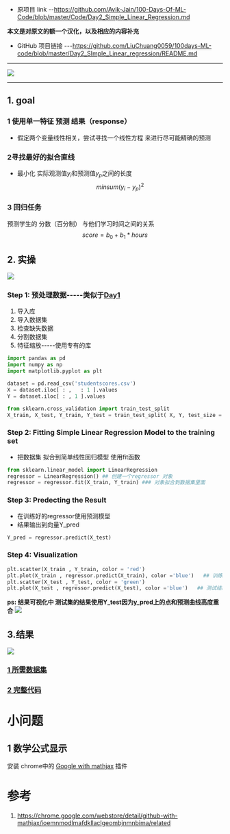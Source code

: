 * 原项目 link --https://github.com/Avik-Jain/100-Days-Of-ML-Code/blob/master/Code/Day2_Simple_Linear_Regression.md

**本文是对原文的额一个汉化，以及相应的内容补充**

*  GitHub 项目链接 ---https://github.com/LiuChuang0059/100days-ML-code/blob/master/Day2_SImple_Linear_regression/README.md
-----

![](https://github.com/LiuChuang0059/large_file/blob/master/pic/qdrex.jpg)

----


## 1. goal

### 1 使用单一特征 预测 结果（response）
* 假定两个变量线性相关，尝试寻找一个线性方程 来进行尽可能精确的预测

### 2寻找最好的拟合直线
* 最小化 实际观测值$y_{i}$和预测值$y_{p}$之间的长度
$$min{sum(y_{i}-y_{p})^{2}}$$

### 3 回归任务
预测学生的 分数（百分制）  与他们学习时间之间的关系
$$score = b_{0} + b_{1}* hours$$



## 2. 实操

![](https://github.com/LiuChuang0059/large_file/blob/master/pic/0do4j.jpg)
### Step 1: 预处理数据-----类似于[Day1](https://github.com/LiuChuang0059/100days-ML-code/blob/master/Day1_Data_preprocessing/README.md)
1. 导入库
2. 导入数据集
3. 检查缺失数据
4. 分割数据集
5. 特征缩放-----使用专有的库

```python
import pandas as pd
import numpy as np
import matplotlib.pyplot as plt

dataset = pd.read_csv('studentscores.csv')
X = dataset.iloc[ : ,   : 1 ].values
Y = dataset.iloc[ : , 1 ].values

from sklearn.cross_validation import train_test_split
X_train, X_test, Y_train, Y_test = train_test_split( X, Y, test_size = 1/4, random_state = 0)


```

### Step 2: Fitting Simple Linear Regression Model to the training set
* 把数据集 拟合到简单线性回归模型  使用fit函数
```python
from sklearn.linear_model import LinearRegression
regressor = LinearRegression() ## 创建一个regressor 对象
regressor = regressor.fit(X_train, Y_train) ### 对象拟合到数据集里面
```

### Step 3: Predecting the Result
* 在训练好的regressor使用预测模型
* 结果输出到向量Y_pred

```python
Y_pred = regressor.predict(X_test)
```


### Step 4: Visualization
```python
plt.scatter(X_train , Y_train, color = 'red')
plt.plot(X_train , regressor.predict(X_train), color ='blue')   ## 训练结果
plt.scatter(X_test , Y_test, color = 'green')
plt.plot(X_test , regressor.predict(X_test), color ='blue')   ## 测试结果
```
**ps: 结果可视化中 测试集的结果使用Y_test因为y_pred上的点和预测曲线高度重合**
![](https://github.com/LiuChuang0059/large_file/blob/master/pic/yn63n.jpg)
## 3.结果
![](https://github.com/LiuChuang0059/large_file/blob/master/pic/imvga.jpg)

### [1 所需数据集](https://github.com/LiuChuang0059/100days-ML-code/blob/master/Day2_SImple_Linear_regression/studentscores.csv)
### [2 完整代码](https://github.com/LiuChuang0059/100days-ML-code/blob/master/Day2_SImple_Linear_regression/Simple_linear_regression.py)


# 小问题

## 1 数学公式显示
安装 chrome中的 [Google with mathjax](https://chrome.google.com/webstore/detail/github-with-mathjax/ioemnmodlmafdkllaclgeombjnmnbima/related) 插件


# 参考
1. https://chrome.google.com/webstore/detail/github-with-mathjax/ioemnmodlmafdkllaclgeombjnmnbima/related




